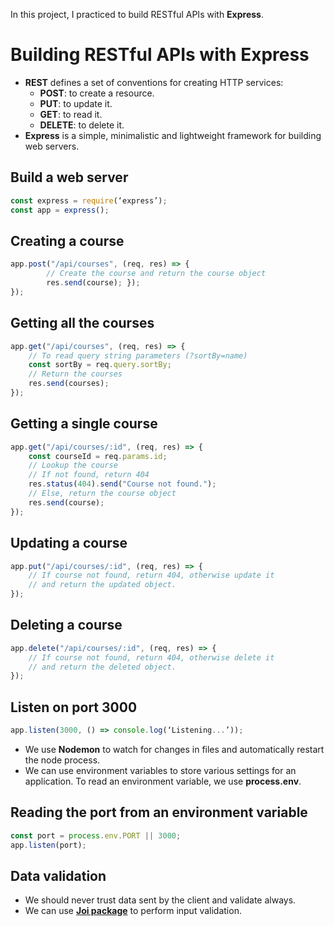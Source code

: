 In this project, I practiced to build RESTful APIs with **Express**. 

# Building RESTful APIs with Express

- **REST** defines a set of conventions for creating HTTP services:
  - **POST**: to create a resource.
  - **PUT**: to update it.
  - **GET**: to read it.
  - **DELETE**: to delete it.
- **Express** is a simple, minimalistic and lightweight framework for building web servers.

## Build a web server

```javascript
const express = require(‘express’);
const app = express();
```

## Creating a course

```javascript
app.post("/api/courses", (req, res) => { 
        // Create the course and return the course object     
        res.send(course); });
});
```

## Getting all the courses

```javascript
app.get("/api/courses", (req, res) => {
    // To read query string parameters (?sortBy=name)      
    const sortBy = req.query.sortBy;
    // Return the courses
    res.send(courses);
});
``` 
## Getting a single course 

```javascript
app.get("/api/courses/:id", (req, res) => {
    const courseId = req.params.id;
    // Lookup the course     
    // If not found, return 404      
    res.status(404).send("Course not found.");
    // Else, return the course object
    res.send(course);
});
```
## Updating a course
```javascript
app.put("/api/courses/:id", (req, res) => {
    // If course not found, return 404, otherwise update it
    // and return the updated object.
});
```
##  Deleting a course
```javascript
app.delete("/api/courses/:id", (req, res) => {
    // If course not found, return 404, otherwise delete it
    // and return the deleted object.  
});
```
## Listen on port 3000
```javascript
app.listen(3000, () => console.log(‘Listening...’));
```
- We use **Nodemon** to watch for changes in files and automatically restart the node process.
- We can use environment variables to store various settings for an application. To read an environment variable, we use **process.env**. 
## Reading the port from an environment variable 
```javascript
const port = process.env.PORT || 3000;
app.listen(port);
```
## Data validation
- We should never trust data sent by the client and validate always. 
- We can use **[Joi package](https://www.npmjs.com/package/joi)** to perform input validation. 
